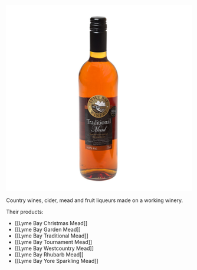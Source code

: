 ![](/images/lyme-bay-trad.jpg)

Country wines, cider, mead and fruit liqueurs made on a working winery.

Their products: 

- [[Lyme Bay Christmas Mead]]
- [[Lyme Bay Garden Mead]]
- [[Lyme Bay Traditional Mead]]
- [[Lyme Bay Tournament Mead]]
- [[Lyme Bay Westcountry Mead]]
- [[Lyme Bay Rhubarb Mead]]
- [[Lyme Bay Yore Sparkling Mead]]

